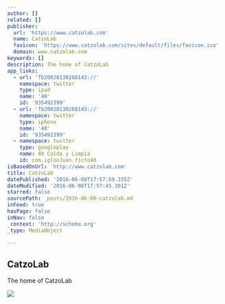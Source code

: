 ```yaml
---
author: []
related: []
publisher:
  url: 'https://www.catzolab.com'
  name: CatzoLab
  favicon: 'https://www.catzolab.com/sites/default/files/favicon.ico'
  domain: www.catzolab.com
keywords: []
description: The home of CatzoLab
app_links:
  - url: 'fb20828130268143://'
    namespace: twitter
    type: ipad
    name: '40'
    id: '935492399'
  - url: 'fb20828130268143://'
    namespace: twitter
    type: iphone
    name: '40'
    id: '935492399'
  - namespace: twitter
    type: googleplay
    name: 40 Caida y Limpia
    id: com.iglooJuan.ficto40
isBasedOnUrl: 'http://www.catzolab.com'
title: CatzoLab
datePublished: '2016-06-08T17:57:59.155Z'
dateModified: '2016-06-08T17:57:45.301Z'
starred: false
sourcePath: _posts/2016-06-08-catzolab.md
inFeed: true
hasPage: false
inNav: false
_context: 'http://schema.org'
_type: MediaObject

---
```

<article style=""><h1>CatzoLab</h1><p>The home of CatzoLab</p><img src="http://www.catzolab.com/sites/all/themes/simplecorp/images/sampleimages/promo40.png" /></article>